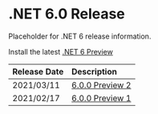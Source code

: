 # .NET 6.0 Release

Placeholder for .NET 6 release information.

Install the latest [.NET 6 Preview](https://dotnet.microsoft.com/download/dotnet/6.0)

| Release Date | Description |
| :-- | :-- |
| 2021/03/11 | [6.0.0 Preview 2](https://github.com/dotnet/core/blob/main/release-notes/6.0/preview/6.0.0-preview.2.md) |
| 2021/02/17 | [6.0.0 Preview 1](https://github.com/dotnet/core/blob/main/release-notes/6.0/preview/6.0.0-preview.1.md) |
